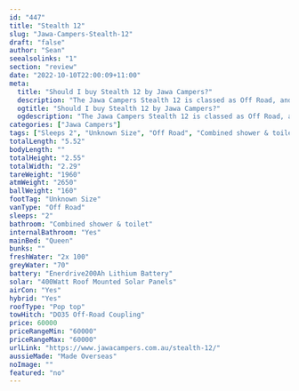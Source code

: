 ```yaml
---
id: "447"
title: "Stealth 12"
slug: "Jawa-Campers-Stealth-12"
draft: "false"
author: "Sean"
seealsolinks: "1"
section: "review"
date: "2022-10-10T22:00:09+11:00"
meta:
  title: "Should I buy Stealth 12 by Jawa Campers?"
  description: "The Jawa Campers Stealth 12 is classed as Off Road, and sleeps 2 people. It is Made Overseas and comes in at Unknown Size. It generally has Combined shower & toilet."
  ogtitle: "Should I buy Stealth 12 by Jawa Campers?"
  ogdescription: "The Jawa Campers Stealth 12 is classed as Off Road, and sleeps 2 people. It is Made Overseas and comes in at Unknown Size. It generally has Combined shower & toilet."
categories: ["Jawa Campers"]
tags: ["Sleeps 2", "Unknown Size", "Off Road", "Combined shower & toilet", "Pop top", "50 - 60k", "Made Overseas"]
totalLength: "5.52"
bodyLength: ""
totalHeight: "2.55"
totalWidth: "2.29"
tareWeight: "1960"
atmWeight: "2650"
ballWeight: "160"
footTag: "Unknown Size"
vanType: "Off Road"
sleeps: "2"
bathroom: "Combined shower & toilet"
internalBathroom: "Yes"
mainBed: "Queen"
bunks: ""
freshWater: "2x 100"
greyWater: "70"
battery: "Enerdrive200Ah Lithium Battery"
solar: "400Watt Roof Mounted Solar Panels"
airCon: "Yes"
hybrid: "Yes"
roofType: "Pop top"
towHitch: "DO35 Off-Road Coupling"
price: 60000
priceRangeMin: "60000"
priceRangeMax: "60000"
urlLink: "https://www.jawacampers.com.au/stealth-12/"
aussieMade: "Made Overseas"
noImage: ""
featured: "no"
---
```

